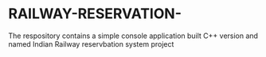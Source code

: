 # RAILWAY-RESERVATION-
The respository contains a simple console application built C++ version and named Indian Railway reservbation system project

